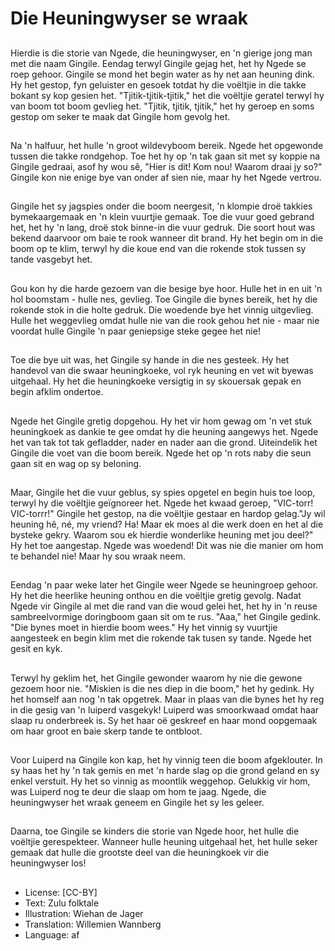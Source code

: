 # Die Heuningwyser se wraak

##
Hierdie is die storie van Ngede, die heuningwyser, en 'n gierige jong man met die naam Gingile. Eendag terwyl Gingile gejag het, het hy Ngede se roep gehoor. Gingile se mond het begin water as hy net aan heuning dink. Hy het gestop, fyn geluister en gesoek totdat hy die voëltjie in die takke bokant sy kop gesien het. "Tjitik-tjitik-tjitik," het die voëltjie geratel terwyl hy van boom tot boom gevlieg het. "Tjitik, tjitik, tjitik," het hy geroep en soms gestop om seker te maak dat Gingile hom gevolg het.

##
Na 'n halfuur, het hulle 'n groot wildevyboom bereik. Ngede het opgewonde tussen die takke rondgehop. Toe het hy op 'n tak gaan sit met sy koppie na Gingile gedraai, asof hy wou sê, "Hier is dit! Kom nou! Waarom draai jy so?" Gingile kon nie enige bye van onder af sien nie, maar hy het Ngede vertrou.

##
Gingile het sy jagspies onder die boom neergesit, 'n klompie droë takkies bymekaargemaak en 'n klein vuurtjie gemaak. Toe die vuur goed gebrand het, het hy 'n lang, droë stok binne-in die vuur gedruk. Die soort hout was bekend daarvoor om baie te rook wanneer dit brand. Hy het begin om in die boom op te klim, terwyl hy die koue end van die rokende stok tussen sy tande vasgebyt het.

##
Gou kon hy die harde gezoem van die besige bye hoor. Hulle het in en uit 'n hol boomstam - hulle nes, gevlieg. Toe Gingile die bynes bereik, het hy die rokende stok in die holte gedruk. Die woedende bye het vinnig uitgevlieg. Hulle het weggevlieg omdat hulle nie van die rook gehou het nie - maar nie voordat hulle Gingile 'n paar geniepsige steke gegee het nie!

##
Toe die bye uit was, het Gingile sy hande in die nes gesteek. Hy het handevol van die swaar heuningkoeke, vol ryk heuning en vet wit byewas uitgehaal. Hy het die heuningkoeke versigtig in sy skouersak gepak en begin afklim ondertoe.

##
Ngede het Gingile gretig dopgehou. Hy het vir hom gewag om 'n vet stuk heuningkoek as dankie te gee omdat hy die heuning aangewys het. Ngede het van tak tot tak gefladder, nader en nader aan die grond. Uiteindelik het Gingile die voet van die boom bereik. Ngede het op 'n rots naby die seun gaan sit en wag op sy beloning.

##
Maar, Gingile het die vuur geblus, sy spies opgetel en begin huis toe loop, terwyl hy die voëltjie geïgnoreer het. Ngede het kwaad geroep, "VIC-torr! VIC-torrr!" Gingile het gestop, na die voëltjie gestaar en hardop gelag."Jy wil heuning hê, né, my vriend? Ha! Maar ek moes al die werk doen en het al die bysteke gekry. Waarom sou ek hierdie wonderlike heuning met jou deel?" Hy het toe aangestap. Ngede was woedend! Dit was nie die manier om hom te behandel nie! Maar hy sou wraak neem.

##
Eendag 'n paar weke later het Gingile weer Ngede se heuningroep gehoor. Hy het die heerlike heuning onthou en die voëltjie gretig gevolg. Nadat Ngede vir Gingile al met die rand van die woud gelei het, het hy in 'n reuse sambreelvormige doringboom gaan sit om te rus. "Aaa," het Gingile gedink. "Die bynes moet in hierdie boom wees." Hy het vinnig sy vuurtjie aangesteek en begin klim met die rokende tak tusen sy tande. Ngede het gesit en kyk.

##
Terwyl hy geklim het, het Gingile gewonder waarom hy nie die gewone gezoem hoor nie. "Miskien is die nes diep in die boom," het hy gedink. Hy het homself aan nog 'n tak opgetrek. Maar in plaas van die bynes het hy reg in die gesig van 'n luiperd vasgekyk! Luiperd was smoorkwaad omdat haar slaap ru onderbreek is. Sy het haar oë geskreef en haar mond oopgemaak om haar groot en baie skerp tande te ontbloot.

##
Voor Luiperd na Gingile kon kap, het hy vinnig teen die boom afgeklouter. In sy haas het hy 'n tak gemis en met 'n harde slag op die grond geland en sy enkel verstuit. Hy het so vinnig as moontlik weggehop. Gelukkig vir hom, was Luiperd nog te deur die slaap om hom te jaag. Ngede, die heuningwyser het wraak geneem en Gingile het sy les geleer.

##
Daarna, toe Gingile se kinders die storie van Ngede hoor, het hulle die voëltjie gerespekteer. Wanneer hulle heuning uitgehaal het, het hulle seker gemaak dat hulle die grootste deel van die heuningkoek vir die heuningwyser los!

##
* License: [CC-BY]
* Text: Zulu folktale
* Illustration: Wiehan de Jager
* Translation: Willemien Wannberg
* Language: af
